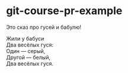 # git-course-pr-example

Это сказ про гусей и бабулю!  

Жили у бабуси  
Два весёлых гуся:  
Один — серый,  
Другой — белый,  
Два весёлых гуся.  
